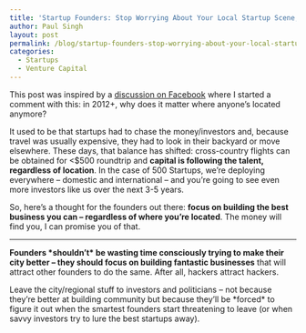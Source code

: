 ```yaml
---
title: 'Startup Founders: Stop Worrying About Your Local Startup Scene, Focus On Your Business'
author: Paul Singh
layout: post
permalink: /blog/startup-founders-stop-worrying-about-your-local-startup-scene-focus-on-your-business/
categories:
  - Startups
  - Venture Capital
---
```

This post was inspired by a <a href="https://www.facebook.com/groups/washdctech/permalink/403765963002176/" target="_blank">discussion on Facebook</a> where I started a comment with this: in 2012+, why does it matter where anyone&#8217;s located anymore?

It used to be that startups had to chase the money/investors and, because travel was usually expensive, they had to look in their backyard or move elsewhere. These days, that balance has shifted: cross-country flights can be obtained for <$500 roundtrip and **capital is following the talent, regardless of location**. In the case of 500 Startups, we&#8217;re deploying everywhere &#8211; domestic and international &#8211; and you&#8217;re going to see even more investors like us over the next 3-5 years.

So, here&#8217;s a thought for the founders out there: **focus on building the best business you can &#8211; regardless of where you&#8217;re located**. The money will find you, I can promise you of that.<!--more-->

****

**Founders \*shouldn&#8217;t\* be wasting time consciously trying to make their city better &#8211; they should focus on building fantastic businesses** that will attract other founders to do the same. After all, hackers attract hackers.

Leave the city/regional stuff to investors and politicians &#8211; not because they&#8217;re better at building community but because they&#8217;ll be \*forced\* to figure it out when the smartest founders start threatening to leave (or when savvy investors try to lure the best startups away).